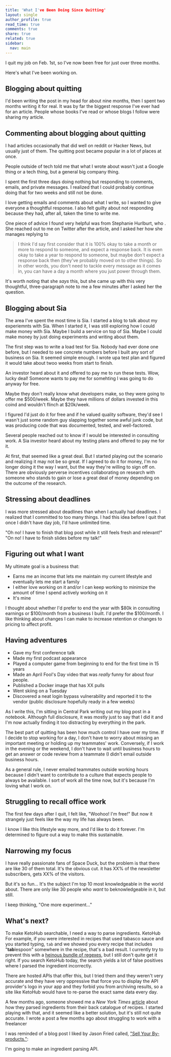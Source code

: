 ```yaml
---
title: 'What I've Been Doing Since Quitting'
layout: single
author_profile: true
read_time: true
comments: true
share: true
related: true
sidebar:
  nav: main
---
```


I quit my job on Feb. 1st, so I've now been free for just over three months.

Here's what I've been working on.

## Blogging about quitting

I'd been writing the post in my head for about nine months, then I spent two months writing it for real. It was by far the biggest response I've ever had for an article. People whose books I've read or whose blogs I follow were sharing my article.

## Commenting about blogging about quitting

I had articles occasionally that did well on reddit or Hacker News, but usually just of them. The quitting post became popular in a lot of places at once.

People outside of tech told me that what I wrote about wasn't just a Google thing or a tech thing, but a general big company thing.

I spent the first three days doing nothing but responding to comments, emails, and private messages. I realized that I could probably continue doing that for two weeks and still not be done.

I love getting emails and comments about what I write, so I wanted to give everyone a thoughtful response. I also felt guilty about not responding because they had, after all, taken the time to write me.

One piece of advice I found very helpful was from Stephanie Hurlburt, who . She reached out to me on Twitter after the article, and I asked her how she manages replying to

>I think I'd say first consider that it is 100% okay to take a month or more to respond to someone, and expect a response back. It is even okay to take a year to respond to someone, but maybe don't expect a response back then (they've probably moved on to other things). So in other words, you don't need to tackle every message as it comes in, you can have a day a month where you just power through them.

It's worth noting that she *says* this, but she came up with this very thoughtful, three-paragraph note to me a few minutes after I asked her the question.

## Blogging about Sia

The area I've spent the most time is Sia. I started a blog to talk about my experiemnts with Sia. When I started it, I was still exploring how I could make money with Sia. Maybe I build a service on top of Sia. Maybe I could make money by just doing experiments and writing about them.

The first step was to write a load test for Sia. Nobody had ever done one before, but I needed to see concrete numbers before I built any sort of business on Sia. It seemed simple enough. I wrote upa  test plan and figured it would take about twoo weeks from start to finish.

An investor heard about it and offered to pay me to run these tests. Wow, lucky deal! Someone wants to pay me for somehting I was going to do anyway for free.

Maybe they don't really know what developers make, so they were going to offer me $500/week. Maybe they have millions of dollars invested in this coind and wouldn't flinch at $20k/week.

I figured I'd just do it for free and if he valued quality software, they'd see I wasn't just some random guy slapping together some awful junk code, but was producing code that was documented, tested, and well-factored.

Several people reached out to know if I would be interested in consulting work. A Sia investor heard about my testing plans and offered to pay me for it.

At first, that seemed like a great deal. But I started playing out the scenario and realizing it may not be so great. If I agreed to do it for money, I'm no longer doing it the way I want, but the way they're willing to sign off on. There are obviously perverse incentives collaborating on research with someone who stands to gain or lose a great deal of money depending on the outcome of the research.

## Stressing about deadlines

I was more stressed about deadlines than when I actually had deadlines. I realized that I committed to too many things. I had this idea before I quit that once I didn't have day job, I'd have unlimited time.

"Oh no! I have to finish that blog post while it still feels fresh and relevant!"
"On no! I have to finish slides before my talk!"

## Figuring out what I want

My ultimate goal is a business that:

* Earns me an income that lets me maintain my current lifestyle and eventually lets me start a family
* I either love working on it and/or I can keep working to minimize the amount of time I spend actively working on it
* It's mine

I thought about whether I'd prefer to end the year with $80k in consulting earnings or $100/month from a business I built. I'd prefer the $100/month. I like thinking about changes I can make to increase retention or changes to pricing to affect profit.

## Having adventures

* Gave my first conference talk
* Made my first podcast appearance
* Played a computer game from beginning to end for the first time in 15 years
* Made an April Fool's Day video that was *really* funny for about four people.
* Published a Docker image that has XX pulls
* Went skiing on a Tuesday
* Discovered a neat login bypass vulnerability and reported it to the vendor (public disclosure hopefully ready in a few weeks)

As I write this, I'm sitting in Central Park writing out my blog post in a notebook. Although full disclosure, it was mostly just to say that I did it and I'm now actually finding it too distracting by everything in the park.

The best part of quitting has been how much control I have over my time. If I decide to stop working for a day, I don't have to worry about missing an important meeting or holding up my teammates' work. Conversely, if I work in the evening or the weekend, I don't have to wait until business hours to get an answer or code review from a teammate (I didn't email outside business hours.

As a general rule, I never emailed teammates outside working hours because I didn't want to contribute to a culture that expects people to always be available. I sort of work all the time now, but it's because I'm loving what I work on.

## Struggling to recall office work

The first few days after I quit, I felt like, "Woohoo! I'm free!" But now it strangely just feels like the way my life has always been. 

I know I like this lifestyle way more, and I'd like to do it forever. I'm determined to figure out a way to make this sustainable.

## Narrowing my focus

I have really passionate fans of Space Duck, but the problem is that there are like 30 of them total. It's the obvious cut. it has XX% of the newsletter subscribers, gets XX% of the visitors.

But it's so fun... It's the subject I'm top 10 most knowledgeable in the world about. There are only like 30 people who *want* to beknowledgeable in it, but still.

I keep thinking, "One more experiment..."

## What's next?

To make KetoHub searchable, I need a way to parse ingredients. KetoHub For example, if you were interested in recipes that used tabasco sauce and you started typing, `tab` and we showed you every recipe that includes "**tab**lespoon" somewhere in the recipe, that's a bad result. I currently try to prevent this with a [heinous bundle of regexes](http://regex.info/blog/2006-09-15/247), but I still don't quite get it right. If you search KetoHub today, the search yields a lot of false positives where I parsed the ingredient incorrectly.

There are hosted APIs that offer this, but I tried them and they weren't very accurate and they have very oppressive that force you to display the API provider's logo in your app and they forbid you from archiving results, so a site like KetoHub would have to re-parse the exact same data every day.

A few months ago, someone showed me a *New York Times* [article](https://open.blogs.nytimes.com/2015/04/09/extracting-structured-data-from-recipes-using-conditional-random-fields/) about how they parsed ingredients from their back catalogue of recipes. I started playing with that, and it seemed like a better solution, but it's still not quite accurate. I wrote a post a few months ago about struggling to work with a freelancer

I was reminded of a blog post I liked by Jason Fried called, ["Sell Your By-products."](https://signalvnoise.com/posts/1620-sell-your-by-products):

I'm going to make an ingredient parsing API.
